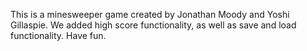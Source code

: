 This is a minesweeper game created by Jonathan Moody and Yoshi Gillaspie.
We added high score functionality, as well as save and load functionality.
Have fun.